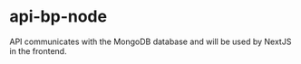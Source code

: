 # api-bp-node
API communicates with the MongoDB database and will be used by NextJS in the frontend.
